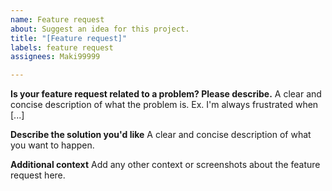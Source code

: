 ```yaml
---
name: Feature request
about: Suggest an idea for this project.
title: "[Feature request]"
labels: feature request
assignees: Maki99999

---
```


**Is your feature request related to a problem? Please describe.**
A clear and concise description of what the problem is. Ex. I'm always frustrated when [...]

**Describe the solution you'd like**
A clear and concise description of what you want to happen.

**Additional context**
Add any other context or screenshots about the feature request here.
